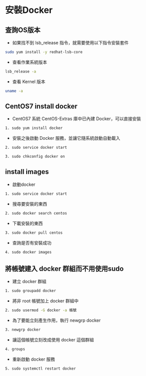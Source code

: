 # 安裝Docker

## 查詢OS版本

- 如果找不到 lsb_release 指令，就需要使用以下指令安裝套件

```bash
sudo yum install -y redhat-lsb-core
```

- 查看作業系統版本

```bash
lsb_release -a
```

- 查看 Kernel 版本

```bash
uname -a
```

## CentOS7 install docker

- CentOS7 系統 CentOS-Extras 庫中已內建 Docker，可以直接安裝

```bash
1. sudo yum install docker
```

- 安裝之後啟動 Docker 服務，並讓它隨系統啟動自動載入

```bash
2. sudo service docker start
```

```bash
3. sudo chkconfig docker on
```

## install images

- 啟動docker

```bash
1. sudo service docker start
```

- 搜尋要安裝的東西

```bash
2. sudo docker search centos
```

- 下載安裝的東西

```bash
3. sudo docker pull centos
```

- 查詢是否有安裝成功

```bash
4. sudo docker images
```

## 將帳號建入 docker 群組而不用使用sudo

- 建立 docker 群組

```bash
1. sudo groupadd docker
```

- 將非 root 帳號加上 docker 群組中

```bash
2. sudo usermod -G docker -a 帳號
```

- 為了要能立刻產生作用，執行 newgrp docker

```bash
3. newgrp docker
```

- 讓這個帳號立刻改成使用 docker 這個群組

```bash
4. groups
```

- 重新啟動 docker 服務

```bash
5. sudo systemctl restart docker
```
